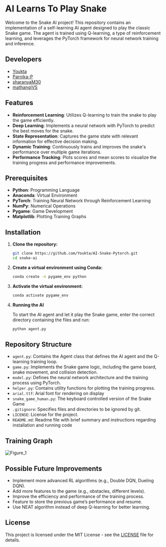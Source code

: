 # AI Learns To Play Snake

Welcome to the Snake AI project! This repository contains an implementation of a self-learning AI agent designed to play the classic Snake game. The agent is trained using Q-learning, a type of reinforcement learning, and leverages the PyTorch framework for neural network training and inference.

## Developers

- [Youkta](https://github.com/Youkta)
- [Parnika-P](https://github.com/Parnika-P)
- [sharanyaM30](https://github.com/sharanyaM30)
- [mathangiVS](https://github.com/mathangiVS)

## Features

- **Reinforcement Learning**: Utilizes Q-learning to train the snake to play the game efficiently.
- **Deep Learning**: Implements a neural network with PyTorch to predict the best moves for the snake.
- **State Representation**: Captures the game state with relevant information for effective decision making.
- **Dynamic Training**: Continuously trains and improves the snake's performance over multiple game iterations.
- **Performance Tracking**: Plots scores and mean scores to visualize the training progress and performance improvements.

## Prerequisites

- **Python**: Programming Language
- **Anaconda**: Virtual Environment
- **PyTorch**: Training Neural Network through Reinforcement Learning
- **NumPy**: Numerical Operations
- **Pygame**: Game Development 
- **Matplotlib**: Plotting Training Graphs

## Installation

1. **Clone the repository:**

   ```bash
   git clone https://github.com/Youkta/AI-Snake-Pytorch.git
   cd snake-ai
   ```

2. **Create a virtual environment using Conda:**

   ```bash
   conda create -n pygame_env python
   ```

3. **Activate the virtual environment:**

   ```bash
   conda activate pygame_env
   ```
   
4. **Running the AI** 

   To start the AI agent and let it play the Snake game, enter the correct directory containing the files and run:
   
   ```bash
   python agent.py
   ```

## Repository Structure

- `agent.py`: Contains the Agent class that defines the AI agent and the Q-learning training loop.
- `game.py`: Implements the Snake game logic, including the game board, snake movement, and collision detection.
- `model.py`: Defines the neural network architecture and the training process using PyTorch.
- `helper.py`: Contains utility functions for plotting the training progress.
- `arial.ttf`: Arial font for rendering on display
- `snake_game_human.py`: The keyboard controlled version of the Snake Game
- `.gitignore`: Specifies files and directories to be ignored by git.
- `LICENSE`: License for the project.
- `README.md`: Readme file with brief summary and instructions regarding installation and running code

## Training Graph

   ![Figure_1](https://github.com/Youkta/AI-Snake-Pytorch/assets/152993509/a609d430-ebd1-4493-8308-c4bbbb1faed0)

## Possible Future Improvements

- Implement more advanced RL algorithms (e.g., Double DQN, Dueling DQN).
- Add more features to the game (e.g., obstacles, different levels).
- Improve the efficiency and performance of the training process.
- Feature to store the previous game’s performance and resume.
- Use NEAT algorithm instead of deep Q-learning for better learning.

## License

This project is licensed under the MIT License - see the [LICENSE](LICENSE) file for details.
